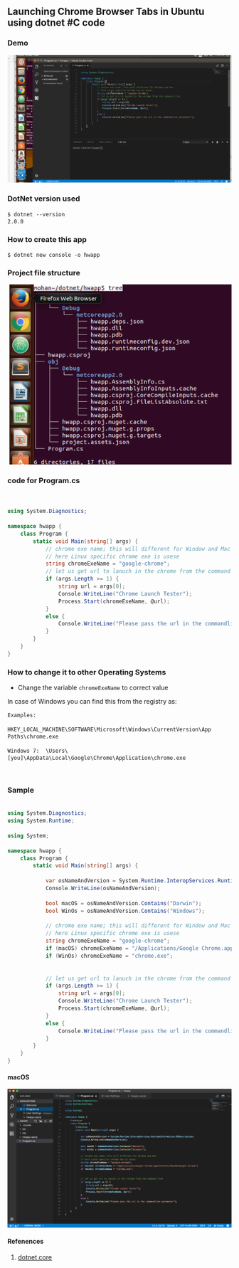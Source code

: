 ## Launching Chrome Browser Tabs in Ubuntu using dotnet #C code


### Demo

![chrome dot net](./img/chrome-dotnet-1.gif)

### DotNet version used 

``` 
$ dotnet --version
2.0.0

```

### How to create this app

```
$ dotnet new console -o hwapp

```

### Project file structure

![project file structure](./img/prj-folder.png)



### code for Program.cs

```c#


using System.Diagnostics;

namespace hwapp {
    class Program {
        static void Main(string[] args) {
            // chrome exe name; this will different for Window and Mac
            // here Linux specific chrome exe is usese
            string chromeExeName = "google-chrome"; 
            // let us get url to lanuch in the chrome from the command line
            if (args.Length >= 1) {
                string url = args[0];
                Console.WriteLine("Chrome Launch Tester");
                Process.Start(chromeExeName, @url);
            }
            else {
                Console.WriteLine("Please pass the url in the commandline parameter");
            }
        }
    }
}
```

### How to change it to other Operating Systems

- Change the variable ```chromeExeName``` to correct value

In case of Windows you can find this from the registry as:

```
Examples:

HKEY_LOCAL_MACHINE\SOFTWARE\Microsoft\Windows\CurrentVersion\App Paths\chrome.exe

Windows 7:  \Users\[you]\AppData\Local\Google\Chrome\Application\chrome.exe



```

### Sample

```C#

using System.Diagnostics;
using System.Runtime;

using System;

namespace hwapp {
    class Program {
        static void Main(string[] args) {
            
            var osNameAndVersion = System.Runtime.InteropServices.RuntimeInformation.OSDescription;
            Console.WriteLine(osNameAndVersion);

            bool macOS = osNameAndVersion.Contains("Darwin");
            bool WinOs = osNameAndVersion.Contains("Windows");
            
            // chrome exe name; this will different for Window and Mac
            // here Linux specific chrome exe is usese
            string chromeExeName = "google-chrome"; 
            if (macOS) chromeExeName = "/Applications/Google Chrome.app/Contents/MacOS/Google Chrome";
            if (WinOs) chromeExeName = "chrome.exe";
            

            // let us get url to lanuch in the chrome from the command line
            if (args.Length >= 1) {
                string url = args[0];
                Console.WriteLine("Chrome Launch Tester");
                Process.Start(chromeExeName, @url);
            }
            else {
                Console.WriteLine("Please pass the url in the commandline parameter");
            }
        }
    }
}

```

#### macOS


![mac dotnet](./img/mac-dotnet.png)

#### Refenences

1. [dotnet core](https://www.microsoft.com/net/core#macos)
